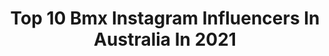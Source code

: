 ---
title: Top 10 Bmx Instagram Influencers In Australia In 2021
description: >-
  Find top bmx Instagram influencers in Australia in 2021. Most popular hashtags: #bmx #bmxlife #colonybmx #bmxfamily.
platform: Instagram
hits: 65
text_top: Analyze the most popular Instagram influencers on inBeat.
text_bottom: Our platform aggregates 65 Instagram influencers like this in Australia for you to collaborate.
profiles:
  - username: "cbuchanan68"
    fullname: >-
      Caroline Buchanan Athlete
    bio: >-
      ▬ 8 x BMX & Mountainbike World Champion ▬ 2 x Australian Olympian ▬ @buchanannextgen ▬ @girls.can.b ▬ @twopalmsmedia // ea@carolinebuchanan.com
    location: "Australia"
    followers: 169179
    engagement: 230
    commentsToLikes: 0.012495
    id: ck0u0p1uyuf3k0i194jn4hrjk
    verified: true
    hashtags: "#vasc, #pov, #mountainbike, #bmx"
  - username: "jyehombsch"
    fullname: >-
      JYE HOMBSCH
    bio: >-
      bris / gc - - - - - - - - - - - - - - bmx race @dkbicycles.australia
    location: "Australia"
    followers: 7762
    engagement: 805
    commentsToLikes: 0.015072
    id: ck5ckzbqtxx5t0i111g8xhvog
    verified: false
    hashtags: "#bmx, #europe, #race, #travel"
  - username: "brandontehiko247"
    fullname: >-
      ATHLETE ➕
    bio: >-
      22. CHRIST. BMX ATHLETE 💍 @georgia.leigh.gray 🥇 2018 Elite BMX AUS Champion 🇦🇺 6x BMX NATIONAL CHAMPION 🎬 NEW YOUTUBEEE 💀⬇️💥
    location: "Australia"
    followers: 15306
    engagement: 438
    commentsToLikes: 0.013869
    id: ck5ckz9bnxx0a0i11iy5lk52g
    verified: false
    hashtags: "#savage, #cheeryourselfon, #backyourself, #send"
  - username: "kobybmx"
    fullname: >-
      Koby Clayton 🇦🇺
    bio: >-
      8 years old BRISBANE Australia. @unit , @colonybmxbrand RIDIN ON 14” @colonybmxbrand HORIZON 🤘🏼 A/C managed by parents #bmx
    location: "Australia"
    followers: 7398
    engagement: 930
    commentsToLikes: 0.096077
    id: ck5ckzg3cxxhh0i111cjvwl27
    verified: false
    hashtags: "#bmx, #colonyhorizon, #bmxlife, #littleshreddar"
  - username: "laurenreynolds"
    fullname: >-
      Lauren Reynolds
    bio: >-
      Pro BMX / 2 x Olympian Australian 🇦🇺 San Diego📍 👟 @puma | @ssquaredbicycles| @meloveloau ☕️ @ryy_car & @mrwinston_dood 🤎 📧 jonesy@my-manager.com.au
    location: "Australia"
    followers: 37581
    engagement: 449
    commentsToLikes: 0.010672
    id: ck6tp5h7xhy4v0j71gkp60lad
    verified: true
    hashtags: "#pumasneakers, #pumaau, #togetherasone, #answerbmx"
  - username: "darrylnau"
    fullname: >-
      Darryl Nau
    bio: >-
      BMXer, Event Announcer & Host for X-Games, Vans BMX Pro Cup, FISE, UCI Olympic Events, Red Bull, Simple Session, Rebel Jam, Battle of Hastings...
    location: "Australia"
    followers: 19893
    engagement: 934
    commentsToLikes: 0.065242
    id: ck5c1j7j0vabi0i11v66wsl52
    verified: false
    hashtags: "#bmx, #darrylnau, #johnnycirillo, #nycbmx"
  - username: "yaroslava.89"
    fullname: >-
      Yaroslava Bondarenko
    bio: >-
      Professional BMX racer 🇷🇺 Olympian Rio 2016 - 5th 🇧🇷 National Champion ×3 🥇 European Championships 🥉 G-STORE RUSSIA AMBASSADOR 🤘
    location: "Australia"
    followers: 19701
    engagement: 329
    commentsToLikes: 0.013665
    id: ck14ki6inpma80i193o7szwio
    verified: false
    hashtags: "#russia, #bmx, #bmxlife, #omsk"
  - username: "patericof"
    fullname: >-
      Paterico Fallico⚓
    bio: >-
      23 | BMX Rider🚲 | Gold Coast Australia🐨 @ColonyBmxBrand | @Bmxcentre | Patfallico@gmail.com📬
    location: "Australia"
    followers: 21498
    engagement: 739
    commentsToLikes: 0.023519
    id: ck0w2pue7pl5t0i19twldw1oo
    verified: false
    hashtags: "#havefunridebikes, #colonybmx, #bmx, #schassis"
  - username: "chrisjamesbmx"
    fullname: >-
      Chris James
    bio: >-
      🇦🇺 Gold Coast, Australia ❤️ @mel.cook 🚲 @colonybmxbrand 👟 @vansbmxprocup 🏍 @showtimefmx 🛠 @bmxcentre
    location: "Australia"
    followers: 16141
    engagement: 778
    commentsToLikes: 0.025458
    id: ck5c6pgti5x770i11kd2dcpnm
    verified: false
    hashtags: "#blasterbmx, #vansbmx66, #blasterframe, #bmxcentre"
  - username: "arthurpilard130"
    fullname: >-
      Arthur Pilard
    bio: >-
      🔘 Pro BMX Rider 🔘 Equipe de France 🇫🇷 📍SQY @sunn_bikes / @prideracingparts / @kennyracing81 / @xforce_optics / @gformbike
    location: "Australia"
    followers: 9262
    engagement: 1472
    commentsToLikes: 0.005111
    id: ck5c8jp599msi0i11i0ehs8ti
    verified: false
    hashtags: "#bmx, #bmxlife, #bmxrace, #bmxfamily"
---